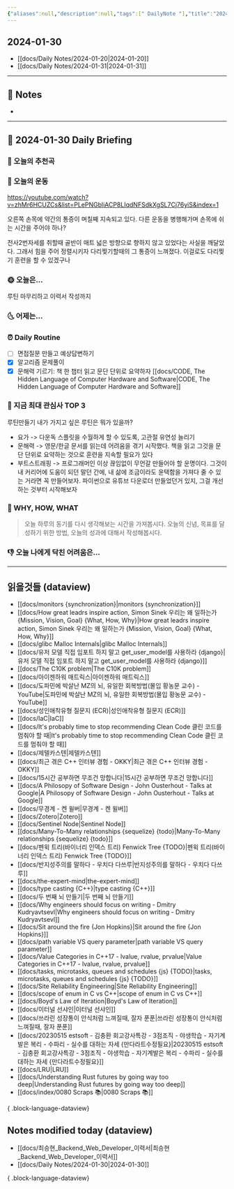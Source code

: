 ```yaml
---
{"aliases":null,"description":null,"tags":[" DailyNote "],"title":"2024-01-30","created":"2024-01-30T16:49:50","updated":"2024-01-30T21:05:09","dg-publish":true,"permalink":"/docs/Daily Notes/2024-01-30/","dgPassFrontmatter":true}
---
```



## 2024-01-30

- [[docs/Daily Notes/2024-01-20\|2024-01-20]] 
- [[docs/Daily Notes/2024-01-31\|2024-01-31]]

---

## 📝 Notes

- 


---

## 📅 2024-01-30 Daily Briefing

### 🎵 오늘의 추천곡

### 🏃 오늘의 운동

<https://youtube.com/watch?v=zhMr6HCUZCs&list=PLePNGbliACP8LIqdNFSdkXgSL7Cj76yiS&index=1>

오른쪽 손목에 약간의 통증이 며칠째 지속되고 있다. 다른 운동을 병행해가며 손목에 쉬는 시간을 주어야 하나?

전사2번자세를 취할때 골반이 매트 넓은 방향으로 향하지 않고 있었다는 사실을 깨달았다. 그래서 힘을 주어 정렬시키자 다리찢기할때의 그 통증이 느껴졌다. 이걸로도 다리찢기 훈련을 할 수 있겠구나

### 🌞 오늘은...

루틴 마무리하고 이력서 작성까지

### 🌜 어제는...

### ⏰ Daily Routine

- [ ] 면접질문 만들고 예상답변하기
- [x] 알고리즘 문제풀이
- [x] 문해력 기르기: 책 한 챕터 읽고 문단 단위로 요약하자 [[docs/CODE, The Hidden Language of Computer Hardware and Software\|CODE, The Hidden Language of Computer Hardware and Software]]

### 🧠 지금 최대 관심사 TOP 3

루틴만들기 내가 가지고 싶은 루틴은 뭐가 있을까?

- 요가 -> 다운독 스플릿을 수월하게 할 수 있도록, 고관절 유연성 늘리기
- 문해력 -> 영문/한글 문서를 읽는데 어려움을 겪기 시작했다. 책을 읽고 그것을 문단 단위로 요약하는 것으로 훈련을 지속할 필요가 있다
- 부트스트래핑 -> 프로그래머인 이상 끊임없이 무언갈 만들어야 할 운명이다. 그것이 내 커리어에 도움이 되던 말던 간에, 내 삶에 조금이라도 윤택함을 가져다 줄 수 있는 거라면 꼭 만들어보자. 파이썬으로 유튜브 다운로더 만들었던거 있지, 그걸 개선하는 것부터 시작해보자

### 🚀 WHY, HOW, WHAT

> 오늘 하루의 동기를 다시 생각해보는 시간을 가져봅시다. 오늘의 신념, 목표를 달성하기 위한 방법, 오늘의 성과에 대해서 작성해봅시다.

### 👎 오늘 나에게 닥친 어려움은...

---

## 읽을것들 (dataview)

- [[docs/monitors {synchronization}\|monitors {synchronization}]]
- [[docs/How great leadrs inspire action, Simon Sinek 우리는 왜 일하는가 {Mission, Vision, Goal} {What, How, Why}\|How great leadrs inspire action, Simon Sinek 우리는 왜 일하는가 {Mission, Vision, Goal} {What, How, Why}]]
- [[docs/glibc Malloc Internals\|glibc Malloc Internals]]
- [[docs/유저 모델 직접 임포트 하지 말고 get_user_model를 사용하라 {django}\|유저 모델 직접 임포트 하지 말고 get_user_model를 사용하라 {django}]]
- [[docs/The C10K problem\|The C10K problem]]
- [[docs/아이젠하워 매트릭스\|아이젠하워 매트릭스]]
- [[docs/도파민에 박살난 MZ의 뇌, 유일한 회복방법(몰입 황농문 교수) - YouTube\|도파민에 박살난 MZ의 뇌, 유일한 회복방법(몰입 황농문 교수) - YouTube]]
- [[docs/성인애착유형 질문지 (ECR)\|성인애착유형 질문지 (ECR)]]
- [[docs/IaC\|IaC]]
- [[docs/It's probably time to stop recommending Clean Code 클린 코드를 멈춰야 할 때\|It's probably time to stop recommending Clean Code 클린 코드를 멈춰야 할 때]]
- [[docs/제텔카스텐\|제텔카스텐]]
- [[docs/최근 겪은 C++ 인터뷰 경험 - OKKY\|최근 겪은 C++ 인터뷰 경험 - OKKY]]
- [[docs/15시간 공부하면 무조건 망합니다\|15시간 공부하면 무조건 망합니다]]
- [[docs/A Philosopy of Software Design - John Ousterhout - Talks at Google\|A Philosopy of Software Design - John Ousterhout - Talks at Google]]
- [[docs/무경계 - 켄 윌버\|무경계 - 켄 윌버]]
- [[docs/Zotero\|Zotero]]
- [[docs/Sentinel Node\|Sentinel Node]]
- [[docs/Many-To-Many relationships {sequelize} {todo}\|Many-To-Many relationships {sequelize} {todo}]]
- [[docs/펜윅 트리(바이너리 인덱스 트리) Fenwick Tree {TODO}\|펜윅 트리(바이너리 인덱스 트리) Fenwick Tree {TODO}]]
- [[docs/반지성주의를 말하다 - 우치다 다쓰루\|반지성주의를 말하다 - 우치다 다쓰루]]
- [[docs/the-expert-mind\|the-expert-mind]]
- [[docs/type casting {C++}\|type casting {C++}]]
- [[docs/두 번째 뇌 만들기\|두 번째 뇌 만들기]]
- [[docs/Why engineers should focus on writing - Dmitry Kudryavtsevl\|Why engineers should focus on writing - Dmitry Kudryavtsevl]]
- [[docs/Sit around the fire {Jon Hopkins}\|Sit around the fire {Jon Hopkins}]]
- [[docs/path variable VS query parameter\|path variable VS query parameter]]
- [[docs/Value Categories in C++17 - lvalue, rvalue, prvalue\|Value Categories in C++17 - lvalue, rvalue, prvalue]]
- [[docs/tasks, microtasks, queues and schedules {js} {TODO}\|tasks, microtasks, queues and schedules {js} {TODO}]]
- [[docs/Site Reliability Engineering\|Site Reliability Engineering]]
- [[docs/scope of enum in C vs C++\|scope of enum in C vs C++]]
- [[docs/Boyd's Law of Iteration\|Boyd's Law of Iteration]]
- [[docs/이터널 선샤인\|이터널 선샤인]]
- [[docs/쓰라린 성장통이 안식처럼 느껴질때, 잘자 푼푼\|쓰라린 성장통이 안식처럼 느껴질때, 잘자 푼푼]]
- [[docs/20230515 estsoft - 김충환 회고강사특강 - 3점조직 - 야생학습 - 자기계발은 복리 - 수파리 - 실수를 대하는 자세 {만다라트수정필요}\|20230515 estsoft - 김충환 회고강사특강 - 3점조직 - 야생학습 - 자기계발은 복리 - 수파리 - 실수를 대하는 자세 {만다라트수정필요}]]
- [[docs/LRU\|LRU]]
- [[docs/Understanding Rust futures by going way too deep\|Understanding Rust futures by going way too deep]]
- [[docs/index/0080 Scraps 📚\|0080 Scraps 📚]]

{ .block-language-dataview}

## Notes modified today (dataview)

- [[docs/최승현_Backend_Web_Developer_이력서\|최승현_Backend_Web_Developer_이력서]]
- [[docs/Daily Notes/2024-01-30\|2024-01-30]]

{ .block-language-dataview}
